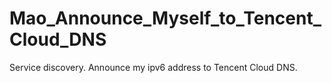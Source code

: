 # Mao_Announce_Myself_to_Tencent_Cloud_DNS
Service discovery. Announce my ipv6 address to Tencent Cloud DNS.
